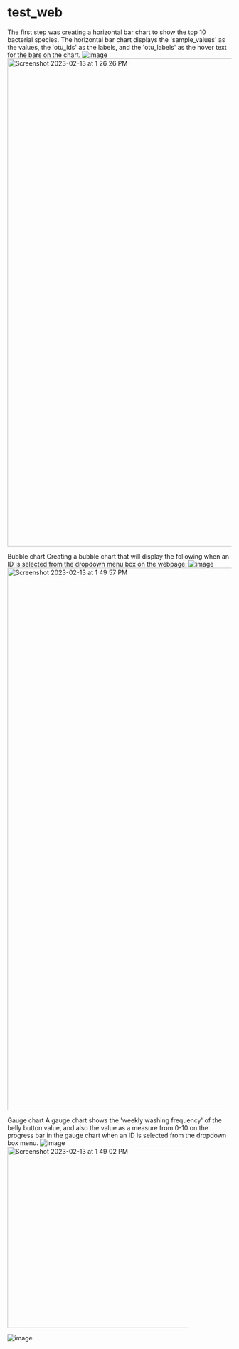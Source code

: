 # test_web
The first step was creating a horizontal bar chart to show the top 10 bacterial species. The horizontal bar chart displays the 'sample_values' as the values, the 'otu_ids' as the labels, and the 'otu_labels' as the hover text for the bars on the chart.
![image]()<img width="1095" alt="Screenshot 2023-02-13 at 1 26 26 PM" src="https://user-images.githubusercontent.com/114197558/218549365-959b74c6-fc9d-4ed8-98b1-ec0e66c52064.png">

Bubble chart
Creating a bubble chart that will display the following when an ID is selected from the dropdown menu box on the webpage:
![image]()
<img width="1218" alt="Screenshot 2023-02-13 at 1 49 57 PM" src="https://user-images.githubusercontent.com/114197558/218549951-ae82c152-2e63-443b-a98e-e79b9485300e.png">

Gauge chart
A gauge chart shows the 'weekly washing frequency' of the belly button value, and also the value as a measure from 0-10 on the progress bar in the gauge chart when an  ID is selected from the dropdown box menu.
![image]()<img width="407" alt="Screenshot 2023-02-13 at 1 49 02 PM" src="https://user-images.githubusercontent.com/114197558/218550383-82964e68-060a-4903-ad24-bbf5138d7e73.png">

![image](<img width="1366" alt="Screenshot 2023-02-13 at 2 26 13 PM" src="https://user-images.githubusercontent.com/114197558/218556115-53393972-b3d9-46af-95cb-6b47259be8d6.png">
)
